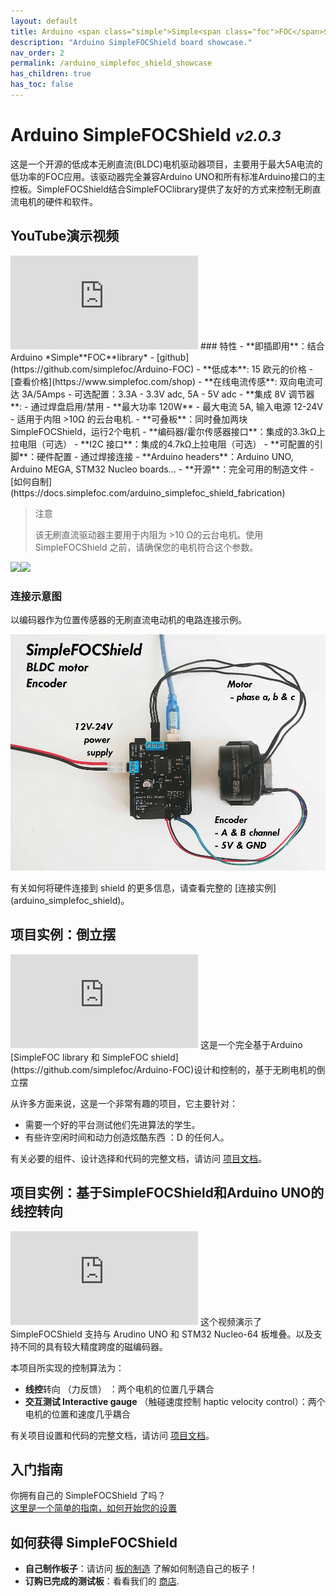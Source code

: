```yaml
---
layout: default
title: Arduino <span class="simple">Simple<span class="foc">FOC</span>Shield</span>
description: "Arduino SimpleFOCShield board showcase."
nav_order: 2
permalink: /arduino_simplefoc_shield_showcase
has_children: true
has_toc: false
---
```



# Arduino <span class="simple">Simple<span class="foc">FOC</span>Shield</span>  <small><i>v2.0.3</i></small>

这是一个开源的低成本无刷直流(BLDC)电机驱动器项目，主要用于最大5A电流的低功率的FOC应用。该驱动器完全兼容Arduino UNO和所有标准Arduino接口的主控板。SimpleFOCShield结合SimpleFOClibrary提供了友好的方式来控制无刷直流电机的硬件和软件。



## YouTube演示视频

<iframe class="youtube" src="https://www.youtube.com/embed/G5pbo0C6ujE" frameborder="0" allow="accelerometer; autoplay; encrypted-media; gyroscope; picture-in-picture" allowfullscreen></iframe>
### 特性
- **即插即用**：结合 Arduino *Simple**FOC**library* - [github](https://github.com/simplefoc/Arduino-FOC)
- **低成本**: 15 欧元的价格 - [查看价格](https://www.simplefoc.com/shop) 
- **在线电流传感**: 双向电流可达 3A/5Amps
   - 可选配置：3.3A - 3.3V adc, 5A - 5V adc
- **集成 8V 调节器**: 
   - 通过焊盘启用/禁用
- **最大功率 120W** - 最大电流 5A, 输入电源 12-24V
   - 适用于内阻 >10Ω 的云台电机. 
- **可叠板**：同时叠加两块SimpleFOCShield，运行2个电机
- **编码器/霍尔传感器接口**：集成的3.3kΩ上拉电阻（可选）
- **I2C 接口**：集成的4.7kΩ上拉电阻（可选）
- **可配置的引脚**：硬件配置 - 通过焊接连接
- **Arduino headers**：Arduino UNO, Arduino MEGA, STM32 Nucleo boards...
- **开源**：完全可用的制造文件 - [如何自制](https://docs.simplefoc.com/arduino_simplefoc_shield_fabrication)

<blockquote class="warning"> 
<p class="heading">注意</p>
该无刷直流驱动器主要用于内阻为 >10 Ω的云台电机。使用 <span class="simple">Simple<span class="foc">FOC</span>Shield</span> 之前，请确保您的电机符合这个参数。
</blockquote>

<img src="https://simplefoc.com/assets/img/v1.jpg" class="img300 img_half"><img src="https://simplefoc.com/assets/img/v2.jpg" class="img300  img_half">

### 连接示意图
以编码器作为位置传感器的无刷直流电动机的电路连接示例。
<p><img src="extras/Images/foc_shield_v13.jpg" class="width60"></p>
有关如何将硬件连接到 shield 的更多信息，请查看完整的 [连接实例](arduino_simplefoc_shield)。

## 项目实例：倒立摆
<iframe class="youtube"  src="https://www.youtube.com/embed/Ih-izQyXJCI" frameborder="0" allow="accelerometer; autoplay; encrypted-media; gyroscope; picture-in-picture" allowfullscreen></iframe>
这是一个完全基于Arduino [SimpleFOC library 和 SimpleFOC shield](https://github.com/simplefoc/Arduino-FOC)设计和控制的，基于无刷电机的倒立摆

从许多方面来说，这是一个非常有趣的项目，它主要针对：

- 需要一个好的平台测试他们先进算法的学生。
- 有些许空闲时间和动力创造炫酷东西 ：D 的任何人。

有关必要的组件、设计选择和代码的完整文档，请访问 [项目文档](simplefoc_pendulum)。


## 项目实例：基于SimpleFOCShield和Arduino UNO的线控转向
<iframe class="youtube" src="https://www.youtube.com/embed/xTlv1rPEqv4" frameborder="0" allow="accelerometer; autoplay; encrypted-media; gyroscope; picture-in-picture" allowfullscreen></iframe>
这个视频演示了 <span class="simple">Simple<span class="foc">FOC</span>Shield</span> 支持与 Arudino UNO 和 STM32 Nucleo-64 板堆叠。以及支持不同的具有较大精度跨度的磁编码器。

本项目所实现的控制算法为：
- **线控**转向 （力反馈） ：两个电机的位置几乎耦合
- **交互测试 Interactive gauge** （触碰速度控制 haptic velocity control）：两个电机的位置和速度几乎耦合


有关项目设置和代码的完整文档，请访问 [项目文档](haptics_examples)。


## 入门指南

你拥有自己的 <span class="simple">Simple<span class="foc">FOC</span>Shield</span> 了吗？ <br>
[这里是一个简单的指南，如何开始您的设置](arduino_simplefoc_shield_installation)



## 如何获得 <span class="simple">Simple<span class="foc">FOC</span>Shield</span> 
- **自己制作板子**：请访问 [板的制造](arduino_simplefoc_shield_fabrication) 了解如何制造自己的板子！<br>
- **订购已完成的测试板**：看看我们的 [商店](https://simplefoc.com/simplefoc_shield_product).


